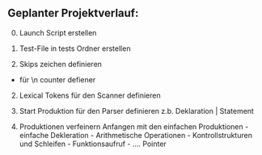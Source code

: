## Geplanter Projektverlauf:

0. Launch Script erstellen
0. Test-File in tests Ordner erstellen

1. Skips zeichen definieren
 - für \n counter defiener

2. Lexical Tokens für den Scanner definieren

3. Start Produktion für den Parser definieren
	z.b. Deklaration | Statement
	
4. Produktionen verfeinern
	Anfangen mit den einfachen Produktionen
		- einfache Dekleration
		- Arithmetische Operationen
		- Kontrollstrukturen und Schleifen
		- Funktionsaufruf
		- .... Pointer



